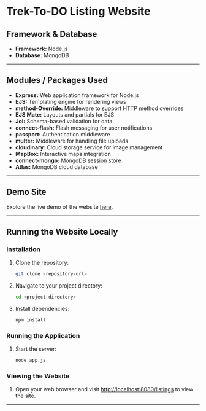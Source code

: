 # Trek-To-DO Listing Website

## Framework & Database

- **Framework:** Node.js
- **Database:** MongoDB

---

## Modules / Packages Used

- **Express:** Web application framework for Node.js
- **EJS:** Templating engine for rendering views
- **method-Override:** Middleware to support HTTP method overrides
- **EJS Mate:** Layouts and partials for EJS
- **Joi:** Schema-based validation for data
- **connect-flash:** Flash messaging for user notifications
- **passport:** Authentication middleware
- **multer:** Middleware for handling file uploads
- **cloudinary:** Cloud storage service for image management
- **MapBox:** Interactive maps integration
- **connect-mongo:** MongoDB session store
- **Atlas:** MongoDB cloud database

---

## Demo Site

Explore the live demo of the website [here](https://trek-to-do-listing-site.onrender.com/).

---

## Running the Website Locally

### Installation

1. Clone the repository:
    ```bash
    git clone <repository-url>
    ```
2. Navigate to your project directory:
    ```bash
    cd <project-directory>
    ```
3. Install dependencies:
    ```bash
    npm install
    ```

### Running the Application

1. Start the server:
    ```bash
    node app.js
    ```

### Viewing the Website

1. Open your web browser and visit [http://localhost:8080/listings](http://localhost:8080/listings) to view the site.

---
